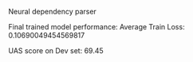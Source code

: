 Neural dependency parser

Final trained model performance:
Average Train Loss: 0.10690049454569817

UAS score on Dev set: 69.45
